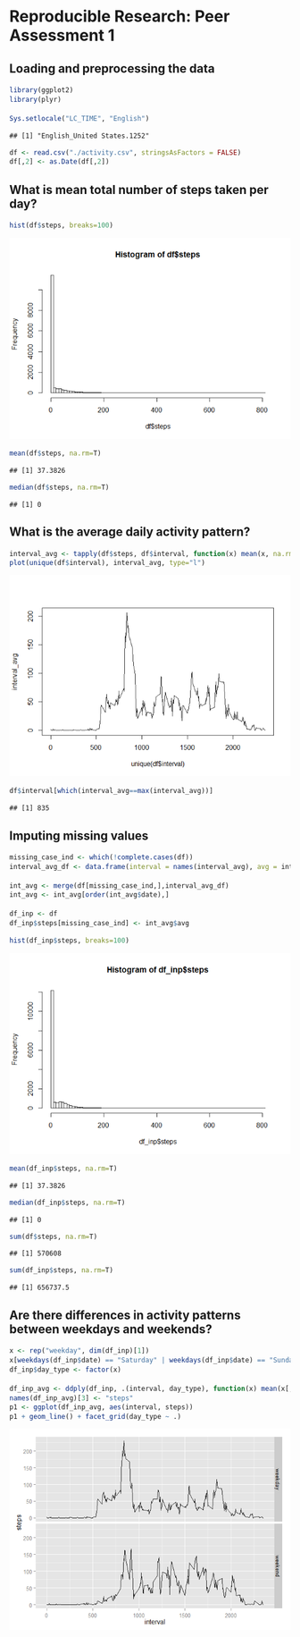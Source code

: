 # Reproducible Research: Peer Assessment 1


## Loading and preprocessing the data


```r
library(ggplot2)
library(plyr)

Sys.setlocale("LC_TIME", "English")
```

```
## [1] "English_United States.1252"
```

```r
df <- read.csv("./activity.csv", stringsAsFactors = FALSE)
df[,2] <- as.Date(df[,2])
```

## What is mean total number of steps taken per day?


```r
hist(df$steps, breaks=100)
```

![](PA1_template_files/figure-html/unnamed-chunk-2-1.png) 

```r
mean(df$steps, na.rm=T)
```

```
## [1] 37.3826
```

```r
median(df$steps, na.rm=T)
```

```
## [1] 0
```

## What is the average daily activity pattern?

```r
interval_avg <- tapply(df$steps, df$interval, function(x) mean(x, na.rm=T))
plot(unique(df$interval), interval_avg, type="l")
```

![](PA1_template_files/figure-html/unnamed-chunk-3-1.png) 

```r
df$interval[which(interval_avg==max(interval_avg))]
```

```
## [1] 835
```


## Imputing missing values

```r
missing_case_ind <- which(!complete.cases(df))
interval_avg_df <- data.frame(interval = names(interval_avg), avg = interval_avg)

int_avg <- merge(df[missing_case_ind,],interval_avg_df)
int_avg <- int_avg[order(int_avg$date),]

df_inp <- df
df_inp$steps[missing_case_ind] <- int_avg$avg
```


```r
hist(df_inp$steps, breaks=100)
```

![](PA1_template_files/figure-html/unnamed-chunk-5-1.png) 

```r
mean(df_inp$steps, na.rm=T)
```

```
## [1] 37.3826
```

```r
median(df_inp$steps, na.rm=T)
```

```
## [1] 0
```

```r
sum(df$steps, na.rm=T)
```

```
## [1] 570608
```

```r
sum(df_inp$steps, na.rm=T)
```

```
## [1] 656737.5
```


## Are there differences in activity patterns between weekdays and weekends?

```r
x <- rep("weekday", dim(df_inp)[1])
x[weekdays(df_inp$date) == "Saturday" | weekdays(df_inp$date) == "Sunday"] <- "weekend"
df_inp$day_type <- factor(x)

df_inp_avg <- ddply(df_inp, .(interval, day_type), function(x) mean(x[,1], na.rm=T))
names(df_inp_avg)[3] <- "steps"
p1 <- ggplot(df_inp_avg, aes(interval, steps))
p1 + geom_line() + facet_grid(day_type ~ .)
```

![](PA1_template_files/figure-html/unnamed-chunk-6-1.png) 

